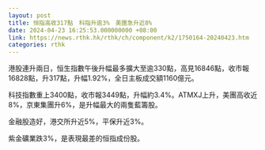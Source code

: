 ```yaml
---
layout: post
title: 恒指高收317點　科指升逾3%　美團急升近8%
date: 2024-04-23 16:25:53.000000000 +08:00
link: https://news.rthk.hk/rthk/ch/component/k2/1750164-20240423.htm
categories: rthk
---
```


港股連升兩日，恒生指數午後升幅最多擴大至逾330點，高見16846點，收市報16828點，升317點，升幅1.92%，全日主板成交額1160億元。

科技指數重上3400點，收市報3449點，升幅約3.4%。ATMXJ上升，美團高收近8%，京東集團升6%，是升幅最大的兩隻藍籌股。

金融股造好，港交所升近5%，平保升近3%。

紫金礦業跌3%，是表現最差的恒指成份股。
